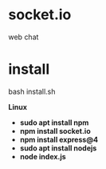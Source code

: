 # socket.io
web chat

<h1>install</h1>

<p class="bg-black">bash install.sh</p>

<b>
  Linux
  <ul>
    <li>sudo apt install npm</li>
    <li>npm install socket.io</li>
    <li>npm install express@4</li>
    <li>sudo apt install nodejs</li>
    <li>node index.js</li>
  </ul>
</b>
